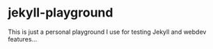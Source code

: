 # jekyll-playground
This is just a personal playground I use for testing Jekyll and webdev features...